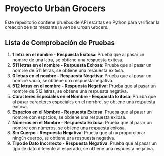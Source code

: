 
# Proyecto Urban Grocers 
Este repositorio contiene pruebas de API escritas en Python para verificar la creación de kits mediante la API de Urban Grocers.

## Lista de Comprobación de Pruebas

1. **1 letra en el nombre - Respuesta Exitosa**: Prueba que al pasar un nombre de una letra, se obtiene una respuesta exitosa.
2. **511 letras en el nombre - Respuesta Exitosa**: Prueba que al pasar un nombre de 511 letras, se obtiene una respuesta exitosa.
3. **0 letras en el nombre - Respuesta Negativa**: Prueba que al pasar un nombre vacío, se obtiene una respuesta negativa.
4. **512 letras en el nombre - Respuesta Negativa**: Prueba que al pasar un nombre de 512 letras, se obtiene una respuesta negativa.
5. **Caracteres Especiales en el Nombre - Respuesta Exitosa**: Prueba que al pasar caracteres especiales en el nombre, se obtiene una respuesta exitosa.
6. **Espacios en el Nombre - Respuesta Exitosa**: Prueba que al pasar un nombre con espacios, se obtiene una respuesta exitosa.
7. **Números en el Nombre - Respuesta Exitosa**: Prueba que al pasar un nombre con números, se obtiene una respuesta exitosa.
8. **Sin Cuerpo - Respuesta Negativa**: Prueba que al no proporcionar ningún cuerpo, se obtiene una respuesta negativa.
9. **Tipo de Dato Incorrecto - Respuesta Negativa**: Prueba que al pasar un tipo de dato diferente al esperado, se obtiene una respuesta negativa.

